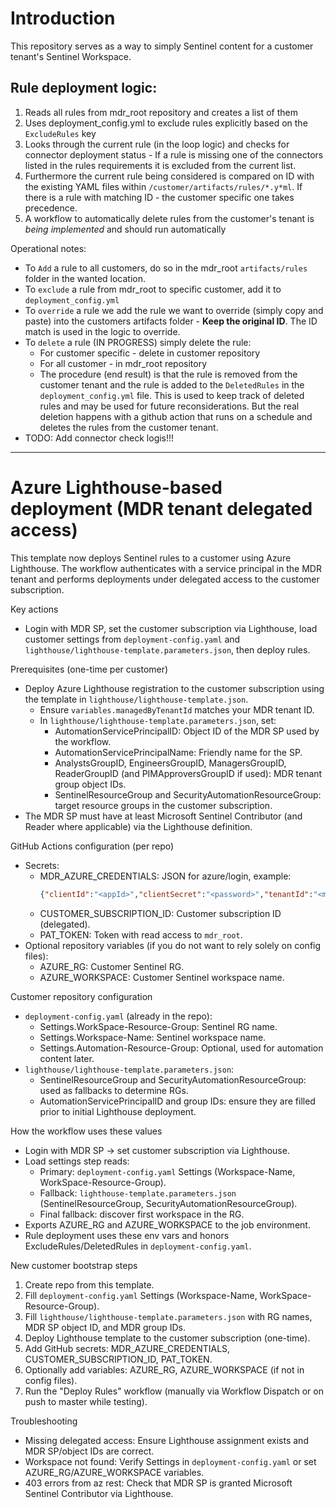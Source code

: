 # Introduction
This repository serves as a way to simply Sentinel content for a customer tenant's Sentinel Workspace.

## Rule deployment logic: 
1. Reads all rules from mdr_root repository and creates a list of them
2. Uses deployment_config.yml to exclude rules explicitly based on the `ExcludeRules` key
3. Looks through the current rule (in the loop logic) and checks for connector deployment status - If a rule is missing one of the connectors listed in the rules requirements it is excluded from the current list.
4. Furthermore the current rule being considered is compared on ID with the existing YAML files within `/customer/artifacts/rules/*.y*ml`. If there is a rule with matching ID - the customer specific one takes precedence. 
5. A workflow to automatically delete rules from the customer's tenant is _being implemented_ and should run automatically

Operational notes:
- To `Add` a rule to all customers, do so in the mdr_root `artifacts/rules` folder in the wanted location. 
- To `exclude` a rule from mdr_root to specific customer, add it to `deployment_config.yml`
- To `override` a rule we add the rule we want to override (simply copy and paste) into the customers artifacts folder - **Keep the original ID**. The ID match is used in the logic to override.
- To `delete` a rule (IN PROGRESS) simply delete the rule:
  - For customer specific - delete in customer repository
  - For all customer - in mdr_root repository
  - The procedure (end result) is that the rule is removed from the customer tenant and the rule is added to the `DeletedRules` in the `deployment_config.yml` file. This is used to keep track of deleted rules and may be used for future reconsiderations. But the real deletion happens with a github action that runs on a schedule and deletes the rules from the customer tenant.
- TODO: Add connector check logis!!!


---

# Azure Lighthouse-based deployment (MDR tenant delegated access)

This template now deploys Sentinel rules to a customer using Azure Lighthouse. The workflow authenticates with a service principal in the MDR tenant and performs deployments under delegated access to the customer subscription.

Key actions
- Login with MDR SP, set the customer subscription via Lighthouse, load customer settings from `deployment-config.yaml` and `lighthouse/lighthouse-template.parameters.json`, then deploy rules.

Prerequisites (one-time per customer)
- Deploy Azure Lighthouse registration to the customer subscription using the template in `lighthouse/lighthouse-template.json`.
  - Ensure `variables.managedByTenantId` matches your MDR tenant ID.
  - In `lighthouse/lighthouse-template.parameters.json`, set:
    - AutomationServicePrincipalID: Object ID of the MDR SP used by the workflow.
    - AutomationServicePrincipalName: Friendly name for the SP.
    - AnalystsGroupID, EngineersGroupID, ManagersGroupID, ReaderGroupID (and PIMApproversGroupID if used): MDR tenant group object IDs.
    - SentinelResourceGroup and SecurityAutomationResourceGroup: target resource groups in the customer subscription.
- The MDR SP must have at least Microsoft Sentinel Contributor (and Reader where applicable) via the Lighthouse definition.

GitHub Actions configuration (per repo)
- Secrets:
  - MDR_AZURE_CREDENTIALS: JSON for azure/login, example:
    ```json
    {"clientId":"<appId>","clientSecret":"<password>","tenantId":"<mdrTenantId>"}
    ```
  - CUSTOMER_SUBSCRIPTION_ID: Customer subscription ID (delegated).
  - PAT_TOKEN: Token with read access to `mdr_root`.
- Optional repository variables (if you do not want to rely solely on config files):
  - AZURE_RG: Customer Sentinel RG.
  - AZURE_WORKSPACE: Customer Sentinel workspace name.

Customer repository configuration
- `deployment-config.yaml` (already in the repo):
  - Settings.WorkSpace-Resource-Group: Sentinel RG name.
  - Settings.Workspace-Name: Sentinel workspace name.
  - Settings.Automation-Resource-Group: Optional, used for automation content later.
- `lighthouse/lighthouse-template.parameters.json`:
  - SentinelResourceGroup and SecurityAutomationResourceGroup: used as fallbacks to determine RGs.
  - AutomationServicePrincipalID and group IDs: ensure they are filled prior to initial Lighthouse deployment.

How the workflow uses these values
- Login with MDR SP -> set customer subscription via Lighthouse.
- Load settings step reads:
  - Primary: `deployment-config.yaml` Settings (Workspace-Name, WorkSpace-Resource-Group).
  - Fallback: `lighthouse-template.parameters.json` (SentinelResourceGroup, SecurityAutomationResourceGroup).
  - Final fallback: discover first workspace in the RG.
- Exports AZURE_RG and AZURE_WORKSPACE to the job environment.
- Rule deployment uses these env vars and honors ExcludeRules/DeletedRules in `deployment-config.yaml`.

New customer bootstrap steps
1. Create repo from this template.
2. Fill `deployment-config.yaml` Settings (Workspace-Name, WorkSpace-Resource-Group).
3. Fill `lighthouse/lighthouse-template.parameters.json` with RG names, MDR SP object ID, and MDR group IDs.
4. Deploy Lighthouse template to the customer subscription (one-time).
5. Add GitHub secrets: MDR_AZURE_CREDENTIALS, CUSTOMER_SUBSCRIPTION_ID, PAT_TOKEN.
6. Optionally add variables: AZURE_RG, AZURE_WORKSPACE (if not in config files).
7. Run the "Deploy Rules" workflow (manually via Workflow Dispatch or on push to master while testing).

Troubleshooting
- Missing delegated access: Ensure Lighthouse assignment exists and MDR SP/object IDs are correct.
- Workspace not found: Verify Settings in `deployment-config.yaml` or set AZURE_RG/AZURE_WORKSPACE variables.
- 403 errors from az rest: Check that MDR SP is granted Microsoft Sentinel Contributor via Lighthouse.